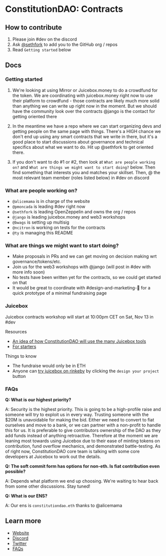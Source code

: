 # ConstitutionDAO: Contracts

## How to contribute

1. Please join #dev on the discord
2. Ask [@sethfork](https://github.com/sethfork) to add you to the GitHub org / repos
3. Read `Getting started` below

## Docs

### Getting started

1. We're looking at using Mirror or Juicebox.money to do a crowdfund for the token. We are coordinating with juicebox.money right now to use their platform to crowdfund - those contracts are likely much more solid than anything we can write up right now in the moment. But we should have the community look over the contracts @jango is the contact for getting oriented there

2. In the meantime we have a repo where we can start organizing devs and getting people on the same page with things. There's a HIGH chance we don't end up using any smart contracts that we write in there, but it's a good place to start discussions about governance and technical specifics about what we want to do. Hit up @sethfork to get oriented there.

3. If you don't want to do #1 or #2, then look at `What are people working on?` and `What are things we might want to start doing?` below. Then find something that interests you and matches your skillset. Then, @ the most relevant team member (roles listed below) in #dev on discord

### What are people working on?

- `@alicemama` is in charge of the website
- `@pmoncada` is leading #dev right now
- `@sethfork` is leading OpenZeppelin and owns the org / repos
- `@jango` is leading juicebox.money and web3 workshops
- `@bwags` is setting up multisig
- `@ncitron` is working on tests for the contracts
- `@ty` is managing this README

### What are things we might want to start doing?
- Make proposals in PRs and we can get moving on decision making wrt governance/tokens/etc.
- Join us for the web3 workshops with @jango (will post in #dev with more info soon)
- No tests have been written yet for the contracts, so we could get started on that
- It would be great to coordinate with #design-and-marketing-🎨 for a quick prototype of a minimal fundraising page

### Juicebox

Juicebox contracts workshop will start at 10:00pm CET on Sat, Nov 13 in #dev

Resources
- [An idea of how ConstitutionDAO will use the many Juicebox tools](https://juiceboxdao.notion.site/ConstitutionDAO-on-Juicebox-4490ae7fb2ea4c7d82aa6fff5bfae477)
- [For starters](https://www.figma.com/file/dHsQ7Bt3ryXbZ2sRBAfBq5/Juicebox-Technical-Docs)

Things to know
- The fundraise would only be in ETH
- Anyone can [try juicebox on rinkeby](http://rinkeby.juicebox.money/) by clicking the `design your project` button

### FAQs

**Q: What is our highest priority?**

A: Security is the highest priority. This is going to be a high-profile raise and someone will try to exploit us in every way. Trusting someone with the $20M is unavoidable for making the bid. Either we need to convert to fiat ourselves and move to a bank, or we can partner with a non-profit to handle this for us. It is preferable to give contributors ownership of the DAO as they add funds instead of anything retroactive. Therefore at the moment we are leaning most towards using Juicebox due to their ease of minting tokens on contribution, fund overflow mechanics, and demonstrated battle-testing. As of right now, ConstitutionDAO core team is talking with some core developers at Juicebox to work out the details.

**Q: The soft commit form has options for non-eth. Is fiat contribution even possible?**

A: Depends what platform we end up choosing. We're waiting to hear back from some other discussions. Stay tuned!

**Q: What is our ENS?**

A: Our ens is `constitutiondao.eth` thanks to @alicemama


## Learn more
- [Website](https://constitutiondao.com/)
- [Discord](https://discord.gg/XQcmCmWDn8)
- [Twitter](https://twitter.com/constitutiondao)
- [FAQs](https://docs.google.com/document/d/1i1zLBXpdFdojvQVXpYBbeABEi7io60j0gOnM4uyZBdI)

